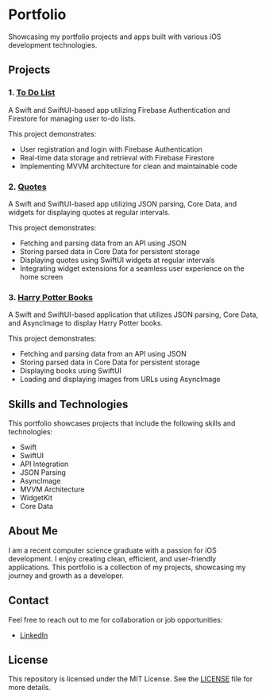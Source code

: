 # Portfolio

Showcasing my portfolio projects and apps built with various iOS development technologies.

## Projects

### 1. [To Do List](ToDoList)

A Swift and SwiftUI-based app utilizing Firebase Authentication and Firestore for managing user to-do lists. 

This project demonstrates:

- User registration and login with Firebase Authentication
- Real-time data storage and retrieval with Firebase Firestore
- Implementing MVVM architecture for clean and maintainable code

### 2. [Quotes](Quotes)

A Swift and SwiftUI-based app utilizing JSON parsing, Core Data, and widgets for displaying quotes at regular intervals.

This project demonstrates:

- Fetching and parsing data from an API using JSON
- Storing parsed data in Core Data for persistent storage
- Displaying quotes using SwiftUI widgets at regular intervals
- Integrating widget extensions for a seamless user experience on the home screen

### 3. [Harry Potter Books](HarryPotter)

A Swift and SwiftUI-based application that utilizes JSON parsing, Core Data, and AsyncImage to display Harry Potter books.

This project demonstrates:

- Fetching and parsing data from an API using JSON
- Storing parsed data in Core Data for persistent storage
- Displaying books using SwiftUI
- Loading and displaying images from URLs using AsyncImage

## Skills and Technologies

This portfolio showcases projects that include the following skills and technologies:

- Swift
- SwiftUI
- API Integration
- JSON Parsing
- AsyncImage
- MVVM Architecture
- WidgetKit
- Core Data
  
## About Me

I am a recent computer science graduate with a passion for iOS development. I enjoy creating clean, efficient, and user-friendly applications. This portfolio is a collection of my projects, showcasing my journey and growth as a developer.

## Contact

Feel free to reach out to me for collaboration or job opportunities:

- [LinkedIn](https://www.linkedin.com/in/tamas-scheuring-8083a222a/)

## License

This repository is licensed under the MIT License. See the [LICENSE](LICENSE) file for more details.
